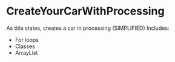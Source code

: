 # CreateYourCarWithProcessing
As title states, creates a car in processing (SIMPLIFIED)
Includes: 
  - For loops
  - Classes 
  - ArrayList
  
